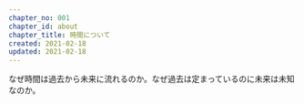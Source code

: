 ```yaml
---
chapter_no: 001
chapter_id: about
chapter_title: 時間について
created: 2021-02-18
updated: 2021-02-18
---
```

なぜ時間は過去から未来に流れるのか。なぜ過去は定まっているのに未来は未知なのか。